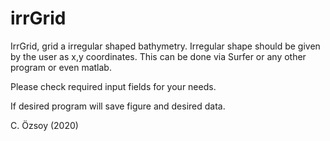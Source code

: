 # irrGrid

IrrGrid, grid a irregular shaped bathymetry. Irregular shape should be
given by the user as x,y coordinates. This can be done via Surfer or any
other program or even matlab.

Please check required input fields for your needs.

If desired program will save figure and desired data.

C. Özsoy (2020)
